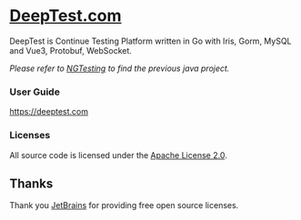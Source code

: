 # [DeepTest.com](http://deeptest.com)
DeepTest is Continue Testing Platform written in Go with Iris, Gorm, MySQL and Vue3, Protobuf, WebSocket. 

*Please refer to [NGTesting](https://github.com/aaronchen2k/ngtesting-platform) to find the previous java project.*

### User Guide
https://deeptest.com

### Licenses
All source code is licensed under the [Apache License 2.0](LICENSE.md).

## Thanks
Thank you [JetBrains](https://www.jetbrains.com) for providing free open source licenses.
